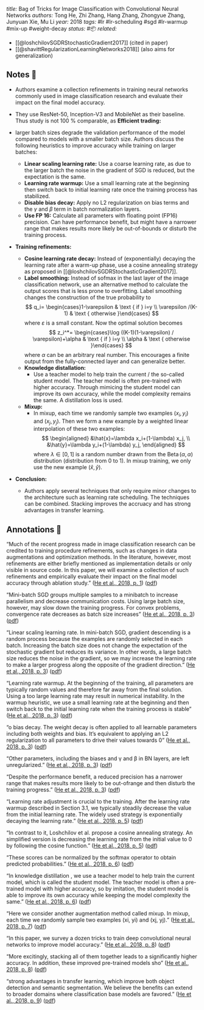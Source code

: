 *title:* Bag of Tricks for Image Classification with Convolutional Neural Networks
*authors:* Tong He, Zhi Zhang, Hang Zhang, Zhongyue Zhang, Junyuan Xie, Mu Li
*year:* 2018
*tags:* #lr #lr-scheduling #sgd #lr-warmup
#mix-up #weight-decay
*status:* #📦 
*related:*
- [[@loshchilovSGDRStochasticGradient2017]] (cited in paper)
- [[@shavittRegularizationLearningNetworks2018]] (also aims for generalization)

## Notes 📍
- Authors examine a collection refinements in training neural networks commonly used in image classification research and evaluate their impact on the final model accuracy.
- They use ResNet-50, Inception-V3 and MobileNet as their baseline. Thus study is not 100 % comparable, as
**Efficient trading:**
- larger batch sizes degrade the validation performance of the model compared to models with a smaller batch size. Authors discuss the following heuristics to improve accuracy while training on larger batches: 
	- **Linear scaling learning rate:** Use a coarse learning rate, as due to the larger batch the noise in the gradient of SGD is reduced, but the expectation is the same.
	- **Learning rate warmup:** Use a small learning rate at the beginning then switch back to initial learning rate once the training process has stabilized.
	- **Disable bias decay:** Apply no L2 regularization on bias terms and the $\gamma$ and $\beta$ term in batch normalization layers.
	- **Use FP 16:** Calculate all parameters with floating point (FP16) precision. Can have performance benefit, but might have a narrower range that makes results more likely be out-of-bounds or disturb the training process.

- **Training refinements:**
	- **Cosine learning rate decay:** Instead of (exponentially) decaying the learning rate after a warm-up phase, use a cosine annealing strategy as proposed in [[@loshchilovSGDRStochasticGradient2017]]. 
	- **Label smoothing:** Instead of sofmax in the last layer of the image classification network, use an alternative method to calculate the output scores that is less prone to overfitting. Label smoothing changes the construction of the true probability to
	$$
		q_i= \begin{cases}1-\varepsilon & \text { if } i=y \\ \varepsilon /(K-1) & \text { otherwise }\end{cases}
	$$
		where $\varepsilon$ is a small constant. Now the optimal solution becomes
		$$
		z_i^*= \begin{cases}\log ((K-1)(1-\varepsilon) / \varepsilon)+\alpha & \text { if } i=y \\ \alpha & \text { otherwise }\end{cases}
		$$
		where $\alpha$ can be an arbitrary real number. This encourages a finite output from the fully-connected layer and can generalize better.
	- **Knowledge distallation:**
		-  Use a teacher model to help train the current / the so-called student model. The teacher model is often pre-trained with higher accuracy. Through mimicing  the student model can improve its own accuracy, while the model complexity remains the same. A distillation loss is used.
	- **Mixup:**
		- In mixup, each time we randomly sample two examples $\left(x_i, y_i\right)$ and $\left(x_j, y_j\right)$. Then we form a new example by a weighted linear interpolation of these two examples:
$$
\begin{aligned}
&\hat{x}=\lambda x_i+(1-\lambda) x_j, \\
&\hat{y}=\lambda y_i+(1-\lambda) y_j,
\end{aligned}
$$
				where $\lambda \in[0,1]$ is a random number drawn from the $\operatorname{Beta}(\alpha, \alpha)$ distribution (distribution from 0 to 1). In mixup training, we only use the new example $(\hat{x}, \hat{y})$.
- **Conclusion:**
	- Authors apply several techniques that only require minor changes to the architecture such as learning rate scheduling. The techniques can be combined. Stacking improves the accruacy and has strong advantages in transfer learning.

## Annotations 📖

“Much of the recent progress made in image classification research can be credited to training procedure refinements, such as changes in data augmentations and optimization methods. In the literature, however, most refinements are either briefly mentioned as implementation details or only visible in source code. In this paper, we will examine a collection of such refinements and empirically evaluate their impact on the final model accuracy through ablation study.” ([He et al., 2018, p. 1](zotero://select/library/items/F7UZXV8E)) ([pdf](zotero://open-pdf/library/items/WTS9X9U5?page=1&annotation=TRSG78LA))

“Mini-batch SGD groups multiple samples to a minibatch to increase parallelism and decrease communication costs. Using large batch size, however, may slow down the training progress. For convex problems, convergence rate decreases as batch size increases” ([He et al., 2018, p. 3](zotero://select/library/items/F7UZXV8E)) ([pdf](zotero://open-pdf/library/items/WTS9X9U5?page=3&annotation=3SBPIGZM))

“Linear scaling learning rate. In mini-batch SGD, gradient descending is a random process because the examples are randomly selected in each batch. Increasing the batch size does not change the expectation of the stochastic gradient but reduces its variance. In other words, a large batch size reduces the noise in the gradient, so we may increase the learning rate to make a larger progress along the opposite of the gradient direction.” ([He et al., 2018, p. 3](zotero://select/library/items/F7UZXV8E)) ([pdf](zotero://open-pdf/library/items/WTS9X9U5?page=3&annotation=UED7NKN4))

“Learning rate warmup. At the beginning of the training, all parameters are typically random values and therefore far away from the final solution. Using a too large learning rate may result in numerical instability. In the warmup heuristic, we use a small learning rate at the beginning and then switch back to the initial learning rate when the training process is stable” ([He et al., 2018, p. 3](zotero://select/library/items/F7UZXV8E)) ([pdf](zotero://open-pdf/library/items/WTS9X9U5?page=3&annotation=VWCNM5T5))

“o bias decay. The weight decay is often applied to all learnable parameters including both weights and bias. It’s equivalent to applying an L2 regularization to all parameters to drive their values towards 0” ([He et al., 2018, p. 3](zotero://select/library/items/F7UZXV8E)) ([pdf](zotero://open-pdf/library/items/WTS9X9U5?page=3&annotation=IXMM6NCU))

“Other parameters, including the biases and γ and β in BN layers, are left unregularized.” ([He et al., 2018, p. 3](zotero://select/library/items/F7UZXV8E)) ([pdf](zotero://open-pdf/library/items/WTS9X9U5?page=3&annotation=UWEP6UN3))

“Despite the performance benefit, a reduced precision has a narrower range that makes results more likely to be out-ofrange and then disturb the training progress.” ([He et al., 2018, p. 3](zotero://select/library/items/F7UZXV8E)) ([pdf](zotero://open-pdf/library/items/WTS9X9U5?page=3&annotation=F4YWNXWL))

“Learning rate adjustment is crucial to the training. After the learning rate warmup described in Section 3.1, we typically steadily decrease the value from the initial learning rate. The widely used strategy is exponentially decaying the learning rate.” ([He et al., 2018, p. 5](zotero://select/library/items/F7UZXV8E)) ([pdf](zotero://open-pdf/library/items/WTS9X9U5?page=5&annotation=SM7KDSAE))

“In contrast to it, Loshchilov et al.  propose a cosine annealing strategy. An simplified version is decreasing the learning rate from the initial value to 0 by following the cosine function.” ([He et al., 2018, p. 5](zotero://select/library/items/F7UZXV8E)) ([pdf](zotero://open-pdf/library/items/WTS9X9U5?page=5&annotation=3KEXINRD))

“These scores can be normalized by the softmax operator to obtain predicted probabilities.” ([He et al., 2018, p. 6](zotero://select/library/items/F7UZXV8E)) ([pdf](zotero://open-pdf/library/items/WTS9X9U5?page=6&annotation=642TRFFD))


“In knowledge distillation , we use a teacher model to help train the current model, which is called the student model. The teacher model is often a pre-trained model with higher accuracy, so by imitation, the student model is able to improve its own accuracy while keeping the model complexity the same.” ([He et al., 2018, p. 6](zotero://select/library/items/F7UZXV8E)) ([pdf](zotero://open-pdf/library/items/WTS9X9U5?page=6&annotation=V5EJ72GK))

“Here we consider another augmentation method called mixup. In mixup, each time we randomly sample two examples (xi, yi) and (xj, yj).” ([He et al., 2018, p. 7](zotero://select/library/items/F7UZXV8E)) ([pdf](zotero://open-pdf/library/items/WTS9X9U5?page=7&annotation=Q5UDEXYG))

“In this paper, we survey a dozen tricks to train deep convolutional neural networks to improve model accuracy.” ([He et al., 2018, p. 8](zotero://select/library/items/F7UZXV8E)) ([pdf](zotero://open-pdf/library/items/WTS9X9U5?page=8&annotation=JXHEIADN))

“More excitingly, stacking all of them together leads to a significantly higher accuracy. In addition, these improved pre-trained models sho” ([He et al., 2018, p. 8](zotero://select/library/items/F7UZXV8E)) ([pdf](zotero://open-pdf/library/items/WTS9X9U5?page=8&annotation=ZZXA3Q8G))

“strong advantages in transfer learning, which improve both object detection and semantic segmentation. We believe the benefits can extend to broader domains where classification base models are favored.” ([He et al., 2018, p. 9](zotero://select/library/items/F7UZXV8E)) ([pdf](zotero://open-pdf/library/items/WTS9X9U5?page=9&annotation=I7J6VUS4))